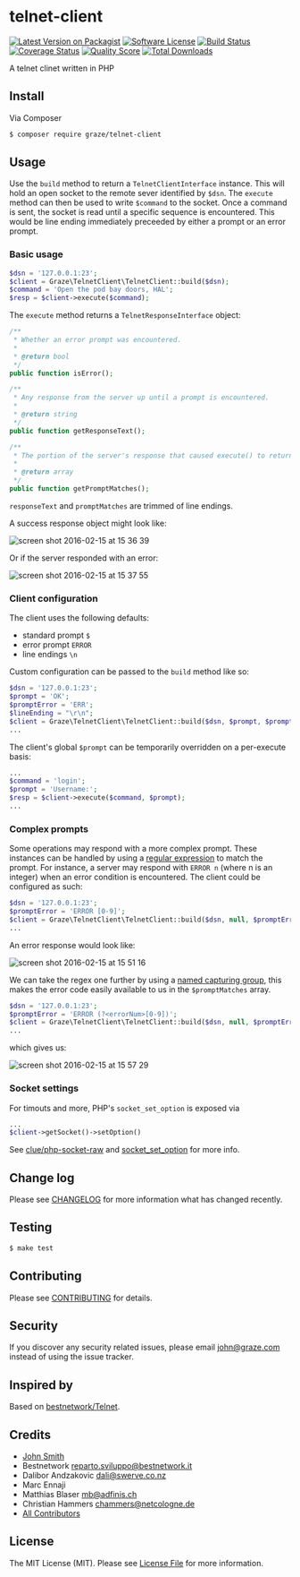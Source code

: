# telnet-client

[![Latest Version on Packagist](https://img.shields.io/packagist/v/graze/telnet-client.svg?style=flat-square)](https://packagist.org/packages/graze/telnet-client)
[![Software License](https://img.shields.io/badge/license-MIT-brightgreen.svg?style=flat-square)](LICENSE.md)
[![Build Status](https://img.shields.io/travis/graze/telnet-client/master.svg?style=flat-square)](https://travis-ci.org/graze/telnet-client)
[![Coverage Status](https://img.shields.io/scrutinizer/coverage/g/graze/telnet-client.svg?style=flat-square)](https://scrutinizer-ci.com/g/graze/telnet-client/code-structure)
[![Quality Score](https://img.shields.io/scrutinizer/g/graze/telnet-client.svg?style=flat-square)](https://scrutinizer-ci.com/g/graze/telnet-client)
[![Total Downloads](https://img.shields.io/packagist/dt/graze/telnet-client.svg?style=flat-square)](https://packagist.org/packages/graze/telnet-client)

A telnet clinet written in PHP

## Install

Via Composer

``` bash
$ composer require graze/telnet-client
```

## Usage
Use the `build` method to return a `TelnetClientInterface` instance. This will hold an open socket to the remote sever identified by `$dsn`.
The `execute` method can then be used to write `$command` to the socket. Once a command is sent, the socket is read until a specific sequence is encountered. This would be line ending immediately preceeded by either a prompt or an error prompt.

### Basic usage
``` php
$dsn = '127.0.0.1:23';
$client = Graze\TelnetClient\TelnetClient::build($dsn);
$command = 'Open the pod bay doors, HAL';
$resp = $client->execute($command);
```

The `execute` method returns a `TelnetResponseInterface` object:

```php
/**
 * Whether an error prompt was encountered.
 *
 * @return bool
 */
public function isError();

/**
 * Any response from the server up until a prompt is encountered.
 *
 * @return string
 */
public function getResponseText();

/**
 * The portion of the server's response that caused execute() to return.
 *
 * @return array
 */
public function getPromptMatches();
```

`responseText` and `promptMatches` are trimmed of line endings.

A success response object might look like:

![screen shot 2016-02-15 at 15 36 39](https://cloud.githubusercontent.com/assets/1314694/13053030/315e5952-d3fa-11e5-8d13-a61ccb135a49.png)

Or if the server responded with an error:

![screen shot 2016-02-15 at 15 37 55](https://cloud.githubusercontent.com/assets/1314694/13053054/400869ac-d3fa-11e5-8bc2-2c0335eaecde.png)

### Client configuration
The client uses the following defaults:
* standard prompt `$`
* error prompt `ERROR`
* line endings `\n`

Custom configuration can be passed to the `build` method like so:
``` php
$dsn = '127.0.0.1:23';
$prompt = 'OK';
$promptError = 'ERR';
$lineEnding = "\r\n";
$client = Graze\TelnetClient\TelnetClient::build($dsn, $prompt, $promptError, $lineEnding);
...
```

The client's global `$prompt` can be temporarily overridden on a per-execute basis:
``` php
...
$command = 'login';
$prompt = 'Username:';
$resp = $client->execute($command, $prompt);
...
```

### Complex prompts
Some operations may respond with a more complex prompt. These instances can be handled by using a [regular expression](http://www.regular-expressions.info) to match the prompt.
For instance, a server may respond with `ERROR n` (where n is an integer) when an error condition is encountered. The client could be configured as such:

``` php
$dsn = '127.0.0.1:23';
$promptError = 'ERROR [0-9]';
$client = Graze\TelnetClient\TelnetClient::build($dsn, null, $promptError);
...
```

An error response would look like:

![screen shot 2016-02-15 at 15 51 16](https://cloud.githubusercontent.com/assets/1314694/13053378/1d929210-d3fc-11e5-9479-25cfcfc50fec.png)

We can take the regex one further by using a [named capturing group](http://www.regular-expressions.info/named.html), this makes the error code easily available to us in the `$promptMatches` array.

```php
$dsn = '127.0.0.1:23';
$promptError = 'ERROR (?<errorNum>[0-9])';
$client = Graze\TelnetClient\TelnetClient::build($dsn, null, $promptError);
...
```

which gives us:

![screen shot 2016-02-15 at 15 57 29](https://cloud.githubusercontent.com/assets/1314694/13053525/e04e8656-d3fc-11e5-873a-0d5df92701ae.png)

### Socket settings
For timouts and more, PHP's `socket_set_option` is exposed via
```php
...
$client->getSocket()->setOption()
```

See [clue/php-socket-raw](https://github.com/clue/php-socket-raw) and [socket_set_option](http://php.net/manual/en/function.socket-set-option.php) for more info.

## Change log

Please see [CHANGELOG](CHANGELOG.md) for more information what has changed recently.

## Testing

``` bash
$ make test
```

## Contributing

Please see [CONTRIBUTING](CONTRIBUTING.md) for details.

## Security

If you discover any security related issues, please email john@graze.com instead of using the issue tracker.

## Inspired by

Based on [bestnetwork/Telnet](https://github.com/bestnetwork/Telnet).

## Credits

- [John Smith](https://github.com/john-n-smith)
- Bestnetwork <reparto.sviluppo@bestnetwork.it>
- Dalibor Andzakovic <dali@swerve.co.nz>
- Marc Ennaji
- Matthias Blaser <mb@adfinis.ch>
- Christian Hammers <chammers@netcologne.de>
- [All Contributors](../../contributors)

## License

The MIT License (MIT). Please see [License File](LICENSE.md) for more information.
